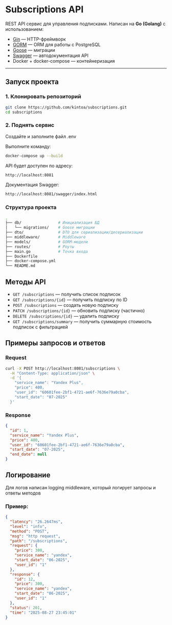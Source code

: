 # Subscriptions API

REST API сервис для управления подписками. Написан на **Go (Golang)** с использованием:
- [Gin](https://github.com/gin-gonic/gin) — HTTP-фреймворк
- [GORM](https://gorm.io/) — ORM для работы с PostgreSQL
- [Goose](https://github.com/pressly/goose) — миграции
- [Swagger](https://github.com/swaggo/gin-swagger) — автодокументация API
- Docker + docker-compose — контейнеризация

---

## Запуск проекта

### 1. Клонировать репозиторий
```bash
git clone https://github.com/kintoa/subscriptions.git
cd subscriptions
```

### 2. Поднять сервис
Создайте и заполните файл .env

Выполните команду:
```bash
docker-compose up --build
```

API будет доступен по адресу:
```bash
http://localhost:8081
```

Документация Swagger:
```bash
http://localhost:8081/swagger/index.html
```


### Структура проекта
``` bash
.
├── db/                # Инициализация БД
│   └── migrations/    # Goose миграции
├── dto/               # DTO для сериализации/десериализации
├── middleware/        # Middleware 
├── models/            # GORM-модели
├── routes/            # Роуты
├── main.go            # Точка входа
├── Dockerfile
├── docker-compose.yml
└── README.md
```

## Методы API

- `GET /subscriptions` — получить список подписок  
- `GET /subscriptions/{id}` — получить подписку по ID  
- `POST /subscriptions` — создать новую подписку  
- `PATCH /subscriptions/{id}` — обновить подписку (частично)  
- `DELETE /subscriptions/{id}` — удалить подписку  
- `GET /subscriptions/summary` — получить суммарную стоимость подписок с фильтрацией  

## Примеры запросов и ответов

### Request
```bash
curl -X POST http://localhost:8081/subscriptions \
  -H "Content-Type: application/json" \
  -d '{
    "service_name": "Yandex Plus",
    "price": 400,
    "user_id": "60601fee-2bf1-4721-ae6f-7636e79a0cba",
    "start_date": "07-2025"
  }'
```

### Response
```json
{
  "id": 1,
  "service_name": "Yandex Plus",
  "price": 400,
  "user_id": "60601fee-2bf1-4721-ae6f-7636e79a0cba",
  "start_date": "07-2025",
  "end_date": null
}
```

## Логирование

Для логов написан logging middleware, который логирует запросы и ответы методов

### Пример:
```json
{
  "latency": "26.2647ms",
  "level": "info",
  "method": "POST",
  "msg": "http request",
  "path": "/subscriptions",
  "request": {
    "price": 300,
    "service_name": "yandex",
    "start_date": "06-2025",
    "user_id": "1"
  },
  "response": {
    "id": 12,
    "price": 300,
    "service_name": "yandex",
    "start_date": "06-2025",
    "user_id": "1"
  },
  "status": 201,
  "time": "2025-08-27 23:45:01"
}
```
